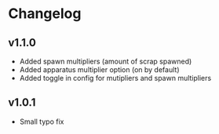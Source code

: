 # Changelog 
## v1.1.0
- Added spawn multipliers (amount of scrap spawned)
- Added apparatus multiplier option (on by default)
- Added toggle in config for mutipliers and spawn multipliers
## v1.0.1
- Small typo fix
